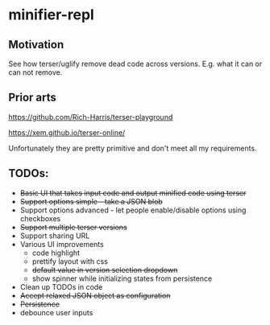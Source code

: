 # minifier-repl

## Motivation
See how terser/uglify remove dead code across versions. E.g. what it can or can not remove.

## Prior arts
https://github.com/Rich-Harris/terser-playground

https://xem.github.io/terser-online/ 

Unfortunately they are pretty primitive and don't meet all my requirements.

## TODOs:
- ~~Basic UI that takes input code and output minified code using terser~~
- ~~Support options simple - take a JSON blob~~
- Support options advanced - let people enable/disable options using checkboxes
- ~~Support multiple terser versions~~
- Support sharing URL
- Various UI improvements
    - code highlight
    - prettify layout with css
    - ~~default value in version selection dropdown~~
    - show spinner while initializing states from persistence
- Clean up TODOs in code
- ~~Accept relaxed JSON object as configuration~~
- ~~Persistence~~
- debounce user inputs